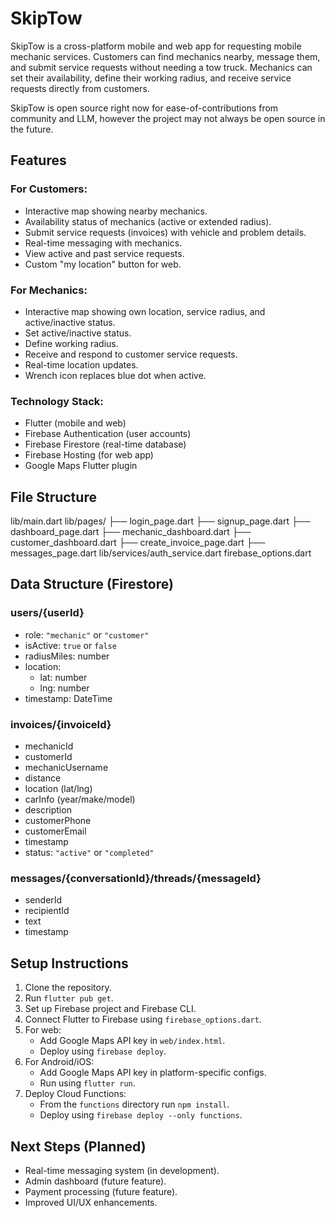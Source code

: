 # SkipTow

SkipTow is a cross-platform mobile and web app for requesting mobile mechanic services. Customers can find mechanics nearby, message them, and submit service requests without needing a tow truck. Mechanics can set their availability, define their working radius, and receive service requests directly from customers.

SkipTow is open source right now for ease-of-contributions from community and LLM, however the project may not always be open source in the future.

## Features

### For Customers:
- Interactive map showing nearby mechanics.
- Availability status of mechanics (active or extended radius).
- Submit service requests (invoices) with vehicle and problem details.
- Real-time messaging with mechanics.
- View active and past service requests.
- Custom "my location" button for web.

### For Mechanics:
- Interactive map showing own location, service radius, and active/inactive status.
- Set active/inactive status.
- Define working radius.
- Receive and respond to customer service requests.
- Real-time location updates.
- Wrench icon replaces blue dot when active.

### Technology Stack:
- Flutter (mobile and web)
- Firebase Authentication (user accounts)
- Firebase Firestore (real-time database)
- Firebase Hosting (for web app)
- Google Maps Flutter plugin

## File Structure
lib/main.dart
lib/pages/
├── login_page.dart
├── signup_page.dart
├── dashboard_page.dart
├── mechanic_dashboard.dart
├── customer_dashboard.dart
├── create_invoice_page.dart
├── messages_page.dart
lib/services/auth_service.dart
firebase_options.dart


## Data Structure (Firestore)

### users/{userId}
- role: `"mechanic"` or `"customer"`
- isActive: `true` or `false`
- radiusMiles: number
- location:
  - lat: number
  - lng: number
- timestamp: DateTime

### invoices/{invoiceId}
- mechanicId
- customerId
- mechanicUsername
- distance
- location (lat/lng)
- carInfo (year/make/model)
- description
- customerPhone
- customerEmail
- timestamp
- status: `"active"` or `"completed"`

### messages/{conversationId}/threads/{messageId}
- senderId
- recipientId
- text
- timestamp

## Setup Instructions

1. Clone the repository.
2. Run `flutter pub get`.
3. Set up Firebase project and Firebase CLI.
4. Connect Flutter to Firebase using `firebase_options.dart`.
5. For web:
   - Add Google Maps API key in `web/index.html`.
   - Deploy using `firebase deploy`.
6. For Android/iOS:
   - Add Google Maps API key in platform-specific configs.
   - Run using `flutter run`.
7. Deploy Cloud Functions:
   - From the `functions` directory run `npm install`.
   - Deploy using `firebase deploy --only functions`.

## Next Steps (Planned)
- Real-time messaging system (in development).
- Admin dashboard (future feature).
- Payment processing (future feature).
- Improved UI/UX enhancements.
